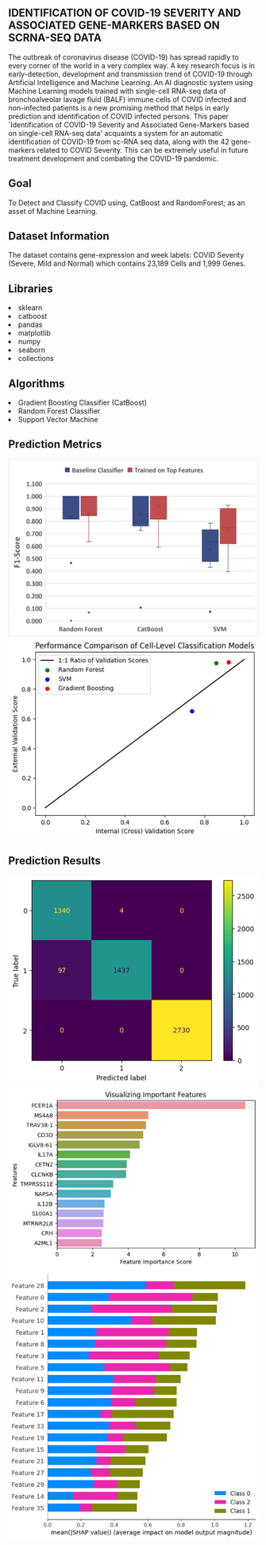 ## IDENTIFICATION OF COVID-19 SEVERITY AND ASSOCIATED GENE-MARKERS BASED ON SCRNA-SEQ DATA
The outbreak of coronavirus disease (COVID-19) has spread rapidly to every corner of the world in a very complex way. A key research focus is in early-detection, development and transmission trend of COVID-19 through Artificial Intelligence and Machine Learning. An AI diagnostic system using Machine Learning models trained with single-cell RNA-seq data of bronchoalveolar lavage fluid (BALF) immune cells of COVID infected and non-infected patients is a new promising method that helps in early prediction and identification of COVID infected persons. This paper `Identification of COVID-19 Severity and Associated Gene-Markers based on single-cell RNA-seq data' acquaints a system for an automatic identification of COVID-19 from sc-RNA seq data, along with the 42 gene-markers related to COVID Severity. This can be extremely useful in future treatment development and combating the COVID-19 pandemic.

## Goal
To Detect and Classify COVID using, CatBoost and RandomForest; as an asset of Machine Learning.

## Dataset Information

The dataset contains gene-expression and week labels: COVID Severity (Severe, Mild and Normal) which contains 23,189 Cells and 1,999 Genes.

## Libraries

<li>sklearn
<li>catboost
<li>pandas
<li>matplotlib
<li>numpy
<li>seaborn
<li>collections

## Algorithms

<li>Gradient Boosting Classifier (CatBoost)
<li>Random Forest Classifier
<li>Support Vector Machine

## Prediction Metrics
![alt text](https://github.com/aekanshgoel/COVID-19_scRNAseq/blob/main/boxplot.png)
![alt text](https://github.com/aekanshgoel/COVID-19_scRNAseq/blob/main/cross-validation.png)

## Prediction Results
![alt text](https://github.com/aekanshgoel/COVID-19_scRNAseq/blob/main/confusion-mat.png)
![alt text](https://github.com/aekanshgoel/COVID-19_scRNAseq/blob/main/featureimp.png)
![alt text](https://github.com/aekanshgoel/COVID-19_scRNAseq/blob/main/shap.png)
